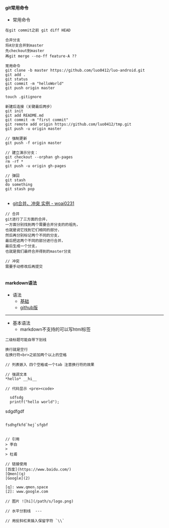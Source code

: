 #### **git常用命令**
* 常用命令


```
在git commit之前 git diff HEAD

合并分支
将A分支合并到master
先checkout到master
再git merge --no-ff feature-A ??

常用命令
git clone -b master https://github.com/luo0412/luo-android.git
git add .
git status
git commit -m "helloWorld"
git push origin master

touch .gitignore

新建后连接（关键最后两步）
git init
git add README.md
git commit -m "first commit"
git remote add origin https://github.com/luo0412/tmp.git
git push -u origin master

// 强制更新
git push -f origin master

// 建立演示分支：
git checkout --orphan gh-pages
rm -rf *
git push -u origin gh-pages

// 弹回
git stash
do something
git stash pop


```

* [git合并、冲突 实例 - woai0231](https://github.com/woai30231/webDevDetails/tree/master/13)


```
// 合并
git进行了三方面的合并，
一方面分别找到两个需要合并分支的的祖先，
也就是说它找到它们相同的部分，
然后再分别标记两个不同的分支，
最后把这两个不同的部分进行合并，
最后生成一个分支，
也就是我们最终合并得到的master分支

// 冲突
需要手动修改后再提交


```

#### **markdown语法**
* 语法
	+ [基础](http://wowubuntu.com/markdown/#header)
	*  [github版](https://guides.github.com/pdfs/markdown-cheatsheet-online.pdf)

* * * * *

* 基本语法
	* markdown不支持的可以写html标签


```
二级标题可能自带下划线

换行就是空行
在换行符<br>之前加两个以上的空格

// 列表嵌入 四个空格或一个tab 注意换行符的效果

// 强调文本 
*hello* __hi__

// 代码显示 <pre><code>

  sdfsdg
  printf("hello world");

  ```
  sdgdfgdf
  ```

  fsdhgfkfd`hej`sfgbf


// 引用
> 李白
>
> 杜甫

// 链接使用
[百度](https://www.baidu.com/)
[Qmen](q)
[Google](2)

[q]: www.qmen.space
[2]: www.google.com

// 图片 ![hi](/path/s/logo.png) 

// 水平分割线  ---

// 用反斜杠来插入保留字符 `\\`


```